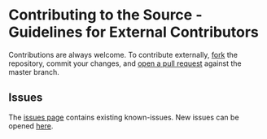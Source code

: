# Contributing to the Source - Guidelines for External Contributors
Contributions are always welcome. To contribute externally, [fork](https://help.github.com/articles/fork-a-repo/) the repository,
commit your changes, and [open a pull request](https://help.github.com/articles/using-pull-requests/) against the
master branch.

## Issues
The [issues page](https://github.com/dexmac/apiValidationUsingNightwatch/issues) contains existing known-issues.
New issues can be opened [here](https://github.com/dexmac/apiValidationUsingNightwatch/issues/new).
